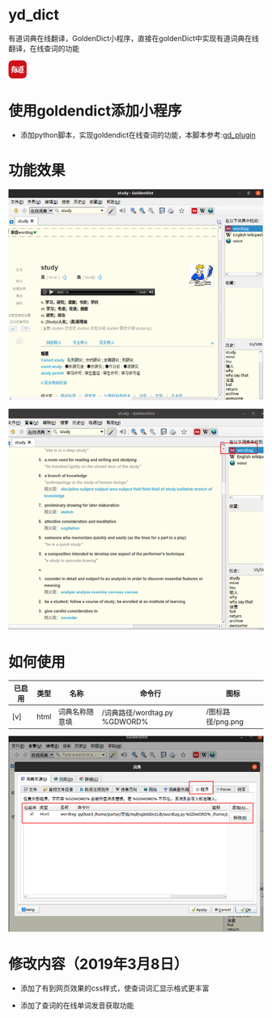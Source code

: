 # yd_dict
有道词典在线翻译，GoldenDict小程序，直接在goldenDict中实现有道词典在线翻译，在线查词的功能

![有道logo](./image/image.png)

# 使用goldendict添加小程序

* 添加python脚本，实现goldendict在线查词的功能，本脚本参考:[gd_plugin](https://github.com/easeflyer/gd_plugin)

# 功能效果

![有道查词效果](./image/youdao.png)

![有道查词设置](./image/youdao2.png)

# 如何使用

| 已启用|类型 |名称 | 命令行| 图标|
|---|---|---|---|---|
| [v]|html|词典名称随意填|/词典路径/wordtag.py %GDWORD%|/图标路径/png.png|


![有道查词设置](./image/youdao1.png)

# 修改内容（2019年3月8日）

- 添加了有到网页效果的css样式，使查词词汇显示格式更丰富

- 添加了查词的在线单词发音获取功能
